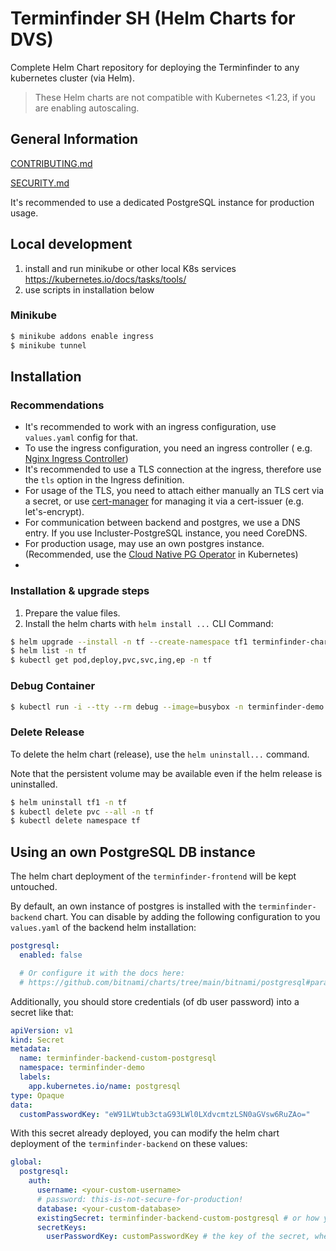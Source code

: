 # Terminfinder SH (Helm Charts for DVS)

Complete Helm Chart repository for deploying the Terminfinder to any kubernetes cluster (via Helm).

> These Helm charts are not compatible with Kubernetes <1.23, if you are enabling autoscaling.

## General Information

[CONTRIBUTING.md](./docs/CONTRIBUTING.md)

[SECURITY.md](./docs/SECURITY.md)

It's recommended to use a dedicated PostgreSQL instance for production usage.

## Local development

1. install and run minikube or other local K8s services https://kubernetes.io/docs/tasks/tools/
2. use scripts in installation below

### Minikube

```bash
$ minikube addons enable ingress
$ minikube tunnel
```

## Installation

### Recommendations

* It's recommended to work with an ingress configuration, use `values.yaml` config for that.
* To use the ingress configuration, you need an ingress controller (
  e.g. [Nginx Ingress Controller](https://docs.nginx.com/nginx-ingress-controller/))
* It's recommended to use a TLS connection at the ingress, therefore use the `tls` option in the Ingress definition.
* For usage of the TLS, you need to attach either manually an TLS cert via a secret, or
  use [cert-manager](https://cert-manager.io) for managing it via a cert-issuer (e.g. let's-encrypt).
* For communication between backend and postgres, we use a DNS entry. If you use Incluster-PostgreSQL instance, you need
  CoreDNS.
* For production usage, may use an own postgres instance. (Recommended, use
  the [Cloud Native PG Operator](https://cloudnative-pg.io) in Kubernetes)
*

### Installation & upgrade steps

1. Prepare the value files.
2. Install the helm charts with `helm install ...` CLI Command:

```bash
$ helm upgrade --install -n tf --create-namespace tf1 terminfinder-chart
$ helm list -n tf
$ kubectl get pod,deploy,pvc,svc,ing,ep -n tf
```

### Debug Container

```bash
$ kubectl run -i --tty --rm debug --image=busybox -n terminfinder-demo --restart=Never
```

### Delete Release

To delete the helm chart (release), use the `helm uninstall...` command.

Note that the persistent volume may be available even if the helm release is uninstalled.

```bash
$ helm uninstall tf1 -n tf
$ kubectl delete pvc --all -n tf
$ kubectl delete namespace tf
```

## Using an own PostgreSQL DB instance

The helm chart deployment of the `terminfinder-frontend` will be kept untouched.

By default, an own instance of postgres is installed with the `terminfinder-backend` chart. You can disable by adding
the following configuration to you `values.yaml` of the backend helm installation:

```yaml
postgresql:
  enabled: false

  # Or configure it with the docs here:
  # https://github.com/bitnami/charts/tree/main/bitnami/postgresql#parameters
```

Additionally, you should store credentials (of db user password) into a secret like that:

```yaml
apiVersion: v1
kind: Secret
metadata:
  name: terminfinder-backend-custom-postgresql
  namespace: terminfinder-demo
  labels:
    app.kubernetes.io/name: postgresql
type: Opaque
data:
  customPasswordKey: "eW91LWtub3ctaG93LWl0LXdvcmtzLSN0aGVsw6RuZAo="
```

With this secret already deployed, you can modify the helm chart deployment of the `terminfinder-backend` on these
values:

```yaml
global:
  postgresql:
    auth:
      username: <your-custom-username>
      # password: this-is-not-secure-for-production!
      database: <your-custom-database>
      existingSecret: terminfinder-backend-custom-postgresql # or how you secret is called
      secretKeys:
        userPasswordKey: customPasswordKey # the key of the secret, where the password is saved
```
